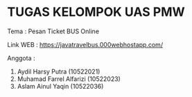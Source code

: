 <h1><b>TUGAS KELOMPOK UAS PMW</b></h1>

Tema      : Pesan Ticket BUS Online

Link WEB  : https://javatravelbus.000webhostapp.com/

Anggota : 
1. Aydil Harsy Putra        (10522021)
2. Muhamad Farrel Alfarizi  (10522023)
3. Aslam Ainul Yaqin        (10522036)
